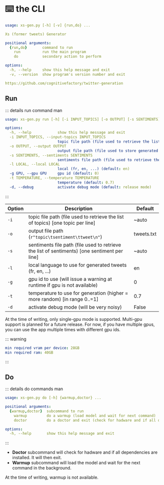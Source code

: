 # ⌨️ the CLI

```yml
usage: xs-gen.py [-h] [-v] {run,do} ...

Xs (former tweets) Generator

positional arguments:
  {run,do}       command to run
    run          run the main program
    do           secondary action to perform

options:
  -h, --help     show this help message and exit
  -v, --version  show program's version number and exit

https://github.com/cognitivefactory/twitter-generation
```

## Run

::: details run command man

```yml
usage: xs-gen.py run [-h] [-i INPUT_TOPICS] [-o OUTPUT] [-s SENTIMENTS] [-l LOCAL] [-g GPU] [-t TEMPERATURE] [-d]

options:
  -h, --help            show this help message and exit
  -i INPUT_TOPICS, --input-topics INPUT_TOPICS
                        topic file path (file used to retrieve the list of topics) (default: auto)
  -o OUTPUT, --output OUTPUT
                        output file path (file used to store generated tweets) (default: tweets.txt)
  -s SENTIMENTS, --sentiments SENTIMENTS
                        sentiments file path (file used to retrieve the list of sentiments) (default: auto)
  -l LOCAL, --local LOCAL
                        local (fr, en, ...) (default: en)
  -g GPU, --gpu GPU     gpu id (default: 0)
  -t TEMPERATURE, --temperature TEMPERATURE
                        temperature (default: 0.7)
  -d, --debug           activate debug mode (default: release mode)
```

:::

| Option | Description                                                                                  | Default    |
| ------ | -------------------------------------------------------------------------------------------- | ---------- |
| `-i`   | topic file path (file used to retrieve the list of topics) [one topic per line]              | ~auto      |
| `-o`   | output file path (`r"topic\tsentiment\ttweet\n"`)                                            | tweets.txt |
| `-s`   | sentiments file path (file used to retrieve the list of sentiments) [one sentiment per line] | ~auto      |
| `-l`   | local language to use for generated tweets (fr, en, ...)                                     | en         |
| `-g`   | gpu id to use (will issue a warning at runtime if gpu is not available)                      | 0          |
| `-t`   | temperature to use for generation (higher = more random) [in range 0..=1]                    | 0.7        |
| `-d`   | activate debug mode (will be very noisy)                                                     | False      |

At the time of writing, only single-gpu mode is supported. Multi-gpu support is planned for a future release. For now, if you have multiple gpus, you can use the app multiple times with different gpu ids.

::: warning

```yml
min required vram per device: 28GB
min required ram: 40GB
```

:::

## Do

::: details do commands man

```yml
usage: xs-gen.py do [-h] {warmup,doctor} ...

positional arguments:
  {warmup,doctor}  subcommand to run
    warmup         do a warmup (load model and wait for next command)
    doctor         do a doctor and exit (check for hadware and if all dependencies are installed)

options:
  -h, --help       show this help message and exit
```

:::

- **Doctor** subcommand will check for hadware and if all dependencies are installed. It will then exit.
- **Warmup** subcommand will load the model and wait for the next command in the background.

At the time of writing, warmup is not available.
